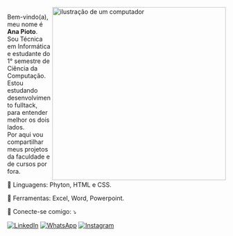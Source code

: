 
<img src="https://raw.githubusercontent.com/MicaelliMedeiros/micaellimedeiros/master/image/computer-illustration.png" alt="ilustração de um computador" min-width="400px" max-width="400px" width="400px" align="right">

<p align="left"> 
  Bem-vindo(a), meu nome é <strong>Ana Pioto</strong>.<br>
  Sou Técnica em Informática e estudante do 1° semestre de Ciência da Computação. <br>
  Estou estudando desenvolvimento fulltack, para entender melhor os dois lados. <br>
  Por aqui vou compartilhar meus projetos da faculdade e de cursos por fora.
</p>

<p align="left">
  🦄 Linguagens: Phyton, HTML e CSS.
</p>

<p align="left">
  💼 Ferramentas: Excel, Word, Powerpoint.
</p>

<p align="left">
  💌 Conecte-se comigo: ⤵️
</p>

<p align="left">

  <a href="https://www.linkedin.com/in/ana-pioto/" title="LinkedIn">
  <img src="https://img.shields.io/badge/-Linkedin-0e76a8?style=flat-square&logo=Linkedin&logoColor=white&link=LINK-DO-SEU-LINKEDIN" alt="LinkedIn"/></a>
  <a href="https://wa.me/5511997562264?text=" title="WhatsApp">
  <img src="https://img.shields.io/badge/-WhatsApp-25d366?style=flat-square&labelColor=25d366&logo=whatsapp&logoColor=white&link=API-DO-SEU-WHATSAPP" alt="WhatsApp"/></a>
  <a href="https://www.instagram.com/ana.pioto/?hl=pt-br" title="Instagram">
  <img src="https://img.shields.io/badge/-Instagram-DF0174?style=flat-square&labelColor=DF0174&logo=instagram&logoColor=white&link=LINK-DO-SEU-INSTAGRAM" alt="Instagram"/></a>
</p>

